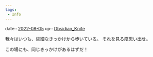 ```yaml
---
tags:
 - Info
---
```


date:: [2022-08-05](../Daily_Note/2022-08-05.md)
up:: [Obsidian_Knife](../Bar/Novel/Nacaria/Obsidian_Knife.md)

我々はいつも、些細なきっかけから歩いている。
それを見る度思い出せ。

この場にも、同じきっかけがあるはずだ！